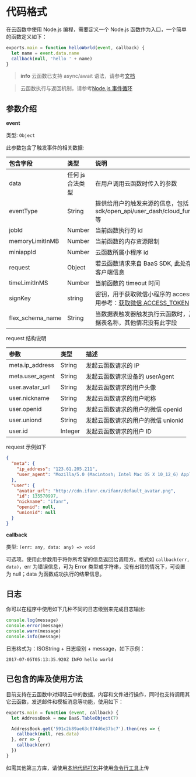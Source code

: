 # 代码格式

在云函数中使用 Node.js 编程，需要定义一个 Node.js 函数作为入口，一个简单的函数定义如下：

```js
exports.main = function helloWorld(event, callback) {
  let name = event.data.name
  callback(null, 'hello ' + name)
}
```

> **info**
> 云函数已支持 async/await 语法，请参考[文档](/cloud-function/node-sdk/start/async-await.md)

> 云函数执行与返回机制，请参考[Node.js 事件循环](/cloud-function/node-sdk/start/nodejs-event-loop.md)

## 参数介绍

**event**

类型: `Object`

此参数包含了触发事件的相关数据:

| 包含字段         | 类型             | 说明                                                                                                                        |
| :--------------- | :--------------- | :-------------------------------------------------------------------------------------------------------------------------- |
| data             | 任何 js 合法类型 | 在用户调用云函数时传入的参数                                                                                                |
| eventType        | String           | 提供给用户的触发来源的信息，包括 sdk/open_api/user_dash/cloud_function/[api_gateway](/support/practice/api-gateway.md) 等   |
| jobId            | Number           | 当前函数执行的 id                                                                                                           |
| memoryLimitInMB  | Number           | 当前函数的内存资源限制                                                                                                      |
| miniappId        | Number           | 云函数所属小程序 id                                                                                                         |
| request          | Object           | 若云函数请求来自 BaaS SDK, 此处存储请求用户及其他客户端信息                                                                 |
| timeLimitInMS    | Number           | 当前函数的 timeout 时间                                                                                                     |
| signKey          | string           | 密钥，用于获取微信小程序的 access token 时解密，使用参考：[获取微信 ACCESS_TOKEN](/cloud-function/node-sdk/access-token.md) |
| flex_schema_name | String           | 当数据表触发器触发执行云函数时，其值为触发执行的数据表名称，其他情况没有此字段                                              |


request 结构说明

| 参数            | 类型    | 描述                               |
| :-------------- | :------ | :--------------------------------- |
| meta.ip_address | String  | 发起云函数请求的 IP                |
| meta.user_agent | String  | 发起云函数请求设备的 userAgent     |
| user.avatar_url | String  | 发起云函数请求的用户头像           |
| user.nickname   | String  | 发起云函数请求的用户昵称           |
| user.openid     | String  | 发起云函数请求的用户的微信 openid  |
| user.uniond     | String  | 发起云函数请求的用户的微信 unionid |
| user.id         | Integer | 发起云函数请求的用户 ID            |

request 示例如下

```json
{
  "meta": {
    "ip_address": "123.61.205.211",
    "user_agent": "Mozilla/5.0 (Macintosh; Intel Mac OS X 10_12_6) AppleWebKit/605.1.15 (KHTML, like Gecko) Version/11.1.2 Safari/605.1.15"
  },
  "user": {
    "avatar_url": "http://cdn.ifanr.cn/ifanr/default_avatar.png",
    "id": 135570997,
    "nickname": "ifanr",
    "openid": null,
    "unionid": null
  }
}
```

**callback**

类型: `(err: any, data: any) => void`

可选项。使用此参数用于将你所希望的信息返回给调用方。格式如 `callback(err, data)`，err 为错误信息，可为 Error 类型或字符串，没有出错的情况下，可设置为 null；data 为函数成功执行的结果信息。


## 日志

你可以在程序中使用如下几种不同的日志级别来完成日志输出:

```js
console.log(message)
console.error(message)
console.warn(message)
console.info(message)
```

日志格式为：ISOString + 日志级别 + message，如下示例：

```
2017-07-05T05:13:35.920Z INFO hello world
```

## 已包含的库及使用方法

目前支持在云函数中对知晓云中的数据，内容和文件进行操作，同时也支持调用其它云函数，发送邮件和模板消息等功能，使用如下：

```js
exports.main = function (event, callback) {
  let AddressBook = new BaaS.TableObject(7)

  AddressBook.get('591c2b89ae63c874d6e37bc7').then(res => {
    callback(null, res.data)
  }, err => {
    callback(err)
  })
}
```

如需其他第三方库，请使用[本地代码打包](/cloud-function/packaging.md)并使用[命令行工具](/cloud-function/cli.md)上传

